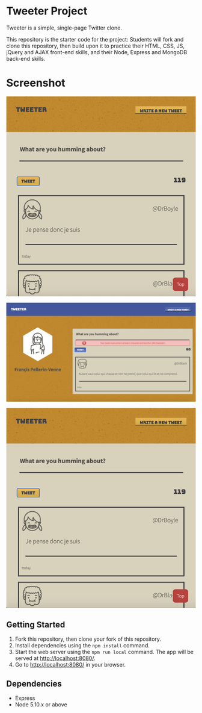 # Tweeter Project

Tweeter is a simple, single-page Twitter clone.

This repository is the starter code for the project: Students will fork and clone this repository, then build upon it to practice their HTML, CSS, JS, jQuery and AJAX front-end skills, and their Node, Express and MongoDB back-end skills.

# Screenshot

![screenshot of the main page](https://github.com/FrancisPV/tweeter/blob/master/docs/main-page.png?raw=true)

![screenshot of the error message](https://github.com/FrancisPV/tweeter/blob/master/docs/main-page-error-message.png?raw=true)

![screenshot of the mobile version page](https://github.com/FrancisPV/tweeter/blob/master/docs/main-page-mobile.png?raw=true)

## Getting Started

1. Fork this repository, then clone your fork of this repository.
2. Install dependencies using the `npm install` command.
3. Start the web server using the `npm run local` command. The app will be served at <http://localhost:8080/>.
4. Go to <http://localhost:8080/> in your browser.

## Dependencies

- Express
- Node 5.10.x or above

